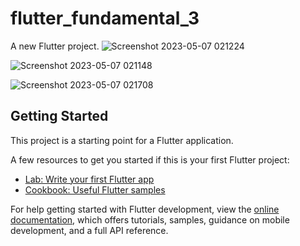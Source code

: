 # flutter_fundamental_3

A new Flutter project.
![Screenshot 2023-05-07 021224](https://user-images.githubusercontent.com/92065895/236642837-e08d307e-f535-4f2e-b70c-1e3946abbc97.png)

![Screenshot 2023-05-07 021148](https://user-images.githubusercontent.com/92065895/236642842-04a110d1-fef5-4903-8495-abe53f95e11d.png)

![Screenshot 2023-05-07 021708](https://user-images.githubusercontent.com/92065895/236642847-9f667861-bc8a-4ef3-ad52-13bc6f996e9c.png)

## Getting Started

This project is a starting point for a Flutter application.

A few resources to get you started if this is your first Flutter project:

- [Lab: Write your first Flutter app](https://docs.flutter.dev/get-started/codelab)
- [Cookbook: Useful Flutter samples](https://docs.flutter.dev/cookbook)

For help getting started with Flutter development, view the
[online documentation](https://docs.flutter.dev/), which offers tutorials,
samples, guidance on mobile development, and a full API reference.
